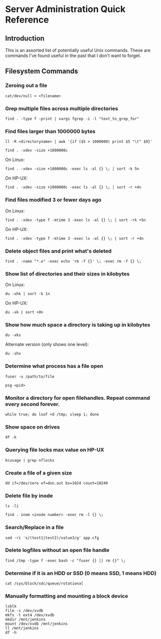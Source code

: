 # Server Administration Quick Reference

## Introduction

This is an assorted list of potentially useful Unix commands. These are commands I've found useful in the past that I don't want to forget.


## Filesystem Commands

### Zeroing out a file

    cat/dev/null > <filename>



### Grep multiple files across multiple directories

    find . -type f -print | xargs fgrep -i -l "text_to_grep_for"


### Find files larger than 1000000 bytes

    ll -R <directoryname> | awk '{if ($5 > 1000000) print $5 "\t" $9}'

    find . -xdev -size +1000000c

On Linux:

    find . -xdev -size +1000000c -exec ls -al {} \; | sort -k 5n

On HP-UX:

    find . -xdev -size +1000000c -exec ls -al {} \; | sort -r +4n


### Find files modified 3 or fewer days ago

On Linux:

    find . -xdev -type f -mtime 3 -exec ls -al {} \; | sort -rk +5n

On HP-UX:

    find . -xdev -type f -mtime 3 -exec ls -al {} \; | sort -r +4n


### Delete object files and print what's deleted

    find . -name "*.o" -exec echo 'rm -f {}' \; -exec rm -f {} \;


### Show list of directories and their sizes in kilobytes

On Linux:

    du -xhk | sort -k 1n

On HP-UX:

    du -xk | sort +0n


### Show how much space a directory is taking up in kilobytes

    du -xks


Alternate version (only shows one level):

    du -shx



### Determine what process has a file open

    fuser -u /path/to/file

    psg <pid>



### Monitor a directory for open filehandles. Repeat command every second forever.

    while true; do lsof +d /tmp; sleep 1; done



### Show space on drives

    df -k


### Querying file locks max value on HP-UX

    kcusage | grep nflocks


### Create a file of a given size

    dd if=/dev/zero of=don.out bs=1024 count=10240



### Delete file by inode

    ls -li

    find . inem <inode number> -exec rm -l {} \;



### Search/Replace in a file

    sed -ri 's/(test1|test2)/value3/g' app.cfg



### Delete logfiles without an open file handle

    find /tmp -type f -exec bash -c "fuser {} || rm {}" \;



### Determine if it is an HDD or SSD (0 means SSD, 1 means HDD)

    cat /sys/block/sdc/queue/rotational  



### Manually formatting and mounting a block device

    lsblk  
    file -s /dev/xvdb  
    mkfs -t ext4 /dev/xvdb  
    mkdir /mnt/jenkins  
    mount /dev/xvdb /mnt/jenkins  
    ll /mnt/jenkins  
    df -h  
